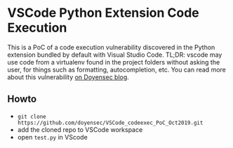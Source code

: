 # VSCode Python Extension Code Execution

This is a PoC of a code execution vulnerability discovered in the Python extension bundled by default with Visual Studio Code.
TL;DR: vscode may use code from a virtualenv found in the project folders without asking the user, for things such as formatting, autocompletion, etc.
You can read more about this vulnerability [on Doyensec blog](https://blog.doyensec.com).

## Howto

- `git clone https://github.com/doyensec/VSCode_codeexec_PoC_Oct2019.git`
- add the cloned repo to VSCode workspace
- open `test.py` in VScode

